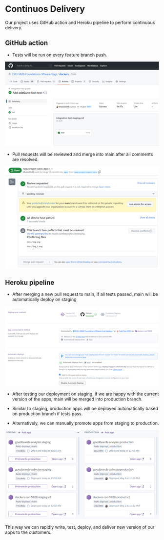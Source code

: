 # Continuos Delivery

Our project uses GitHub action and Heroku pipeline to perform continuous delivery. 

## GitHub action

- Tests will be run on every feature branch push.

![feature_test](images/feature_test.PNG)

- Pull requests will be reviewed and merge into main after all comments are resolved.

![pull_request_review](images/pull_request_review.PNG)

## Heroku pipeline

- After merging a new pull request to main, if all tests passed, main will be automatically deploy on staging

![autodeploy_staging](images/autodeploy_staging.PNG)

- After testing our deployment on staging, if we are happy with the current version of the apps, main will be merged into production branch. 

- Similar to staging, production apps will be deployed automatically based on production branch if tests pass.

- Alternatively, we can manually promote apps from staging to production.

![pipeline](images/pipeline.PNG)

This way we can rapidly write, test, deploy, and deliver new version of our apps to the customers.